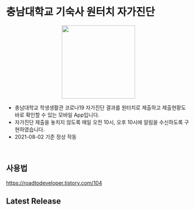 # 충남대학교 기숙사 원터치 자가진단
<p align="center">
  <img src="https://user-images.githubusercontent.com/50696567/127801566-7c9e2d00-8121-4bd5-8daf-28404e4748ea.jpg" width="200" />
<p/>

* 충남대학교 학생생활관 코로나19 자가진단 결과를 원터치로 제출하고 제출현황도 바로 확인할 수 있는 모바일 App입니다.
* 자가진단 제출을 놓치지 않도록 매일 오전 10시, 오후 10시에 알림을 수신하도록 구현하였습니다.
* 2021-08-02 기준 정상 작동 
<br>

## 사용법

https://roadtodeveloper.tistory.com/104

## Latest Release

<!--[**.apk download**](링크)-->
